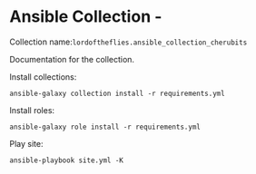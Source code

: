 # Ansible Collection - 
Collection name:`lordoftheflies.ansible_collection_cherubits`

Documentation for the collection.

Install collections:

```shell script
ansible-galaxy collection install -r requirements.yml
```

Install roles:

```shell script
ansible-galaxy role install -r requirements.yml
```

Play site:

```shell script
ansible-playbook site.yml -K
```